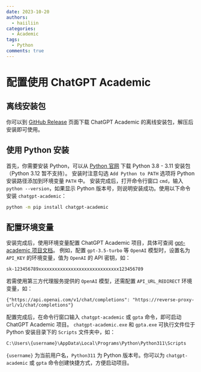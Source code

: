 ```yaml
---
date: 2023-10-20
authors:
  - haiiliin
categories:
  - Academic
tags:
  - Python
comments: true
---
```


# 配置使用 ChatGPT Academic

## 离线安装包

你可以到 [GitHub Release](https://github.com/haiiliin/chatgpt-academic/releases) 页面下载 ChatGPT Academic 的离线安装包，解压后安装即可使用。

## 使用 Python 安装

首先，你需要安装 Python，可以从 [Python 官网](https://www.python.org/downloads/) 下载 Python 3.8 - 3.11 安装包（Python 3.12 暂不支持）。
安装时注意勾选 `Add Python to PATH` 选项将 Python 安装路径添加到环境变量 `PATH` 中。
安装完成后，打开命令行窗口 `cmd`，输入 `python --version`，如果显示 Python 版本号，则说明安装成功。使用以下命令安装 `chatgpt-academic`：

```sh
python -m pip install chatgpt-academic
```

## 配置环境变量

安装完成后，使用环境变量配置 ChatGPT Academic 项目，具体可查阅 [gpt-academic 项目文档](https://github.com/binary-husky/gpt_academic/wiki/项目配置说明)。
例如，配置 `gpt-3.5-turbo` 等 `OpenAI` 模型时，设置名为 `API_KEY` 的环境变量，值为 `OpenAI` 的 API 密钥，如：

```
sk-123456789xxxxxxxxxxxxxxxxxxxxxxxxxxxxxx123456789
```

若需使用第三方代理服务提供的 `OpenAI` 模型，还需配置 `API_URL_REDIRECT` 环境变量，如：

```
{"https://api.openai.com/v1/chat/completions": "https://reverse-proxy-url/v1/chat/completions"}
```

配置完成后，在命令行窗口输入 `chatgpt-academic` 或 `gpta` 命令，即可启动 ChatGPT Academic 项目。
`chatgpt-academic.exe` 和 `gpta.exe` 可执行文件位于 Python 安装目录下的 `Scripts` 文件夹中，如：

```
C:\Users\{username}\AppData\Local\Programs\Python\Python311\Scripts
```

`{username}` 为当前用户名，`Python311` 为 Python 版本号。你可以为 `chatgpt-academic` 或 `gpta` 命令创建快捷方式，方便启动项目。